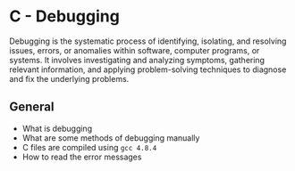 # C - Debugging

Debugging is the systematic process of identifying, isolating, and resolving issues, errors, or anomalies within software, computer programs, or systems. It involves investigating and analyzing symptoms, gathering relevant information, and applying problem-solving techniques to diagnose and fix the underlying problems.

## General

- What is debugging
- What are some methods of debugging manually
- C files are compiled using `gcc 4.8.4`
- How to read the error messages

